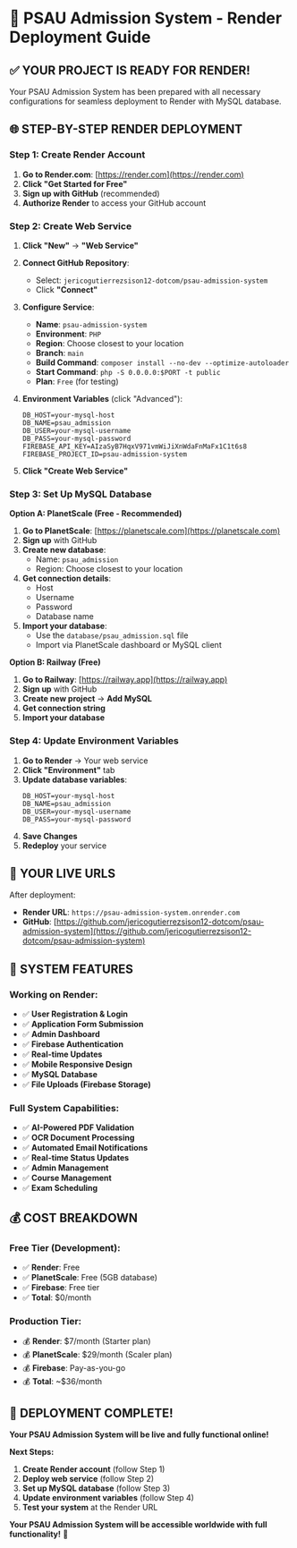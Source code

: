 # 🚀 PSAU Admission System - Render Deployment Guide

## ✅ **YOUR PROJECT IS READY FOR RENDER!**

Your PSAU Admission System has been prepared with all necessary configurations for seamless deployment to Render with MySQL database.

## 🌐 **STEP-BY-STEP RENDER DEPLOYMENT**

### **Step 1: Create Render Account**

1. **Go to Render.com**: [https://render.com](https://render.com)
2. **Click "Get Started for Free"**
3. **Sign up with GitHub** (recommended)
4. **Authorize Render** to access your GitHub account

### **Step 2: Create Web Service**

1. **Click "New"** → **"Web Service"**
2. **Connect GitHub Repository**:
   - Select: `jericogutierrezsison12-dotcom/psau-admission-system`
   - Click **"Connect"**

3. **Configure Service**:
   - **Name**: `psau-admission-system`
   - **Environment**: `PHP`
   - **Region**: Choose closest to your location
   - **Branch**: `main`
   - **Build Command**: `composer install --no-dev --optimize-autoloader`
   - **Start Command**: `php -S 0.0.0.0:$PORT -t public`
   - **Plan**: `Free` (for testing)

4. **Environment Variables** (click "Advanced"):
   ```
   DB_HOST=your-mysql-host
   DB_NAME=psau_admission
   DB_USER=your-mysql-username
   DB_PASS=your-mysql-password
   FIREBASE_API_KEY=AIzaSyB7HqxV971vmWiJiXnWdaFnMaFx1C1t6s8
   FIREBASE_PROJECT_ID=psau-admission-system
   ```

5. **Click "Create Web Service"**

### **Step 3: Set Up MySQL Database**

**Option A: PlanetScale (Free - Recommended)**

1. **Go to PlanetScale**: [https://planetscale.com](https://planetscale.com)
2. **Sign up** with GitHub
3. **Create new database**:
   - Name: `psau_admission`
   - Region: Choose closest to your location
4. **Get connection details**:
   - Host
   - Username
   - Password
   - Database name
5. **Import your database**:
   - Use the `database/psau_admission.sql` file
   - Import via PlanetScale dashboard or MySQL client

**Option B: Railway (Free)**

1. **Go to Railway**: [https://railway.app](https://railway.app)
2. **Sign up** with GitHub
3. **Create new project** → **Add MySQL**
4. **Get connection string**
5. **Import your database**

### **Step 4: Update Environment Variables**

1. **Go to Render** → Your web service
2. **Click "Environment"** tab
3. **Update database variables**:
   ```
   DB_HOST=your-mysql-host
   DB_NAME=psau_admission
   DB_USER=your-mysql-username
   DB_PASS=your-mysql-password
   ```
4. **Save Changes**
5. **Redeploy** your service

## 🎯 **YOUR LIVE URLS**

After deployment:
- **Render URL**: `https://psau-admission-system.onrender.com`
- **GitHub**: [https://github.com/jericogutierrezsison12-dotcom/psau-admission-system](https://github.com/jericogutierrezsison12-dotcom/psau-admission-system)

## 🔧 **SYSTEM FEATURES**

### **Working on Render:**
- ✅ **User Registration & Login**
- ✅ **Application Form Submission**
- ✅ **Admin Dashboard**
- ✅ **Firebase Authentication**
- ✅ **Real-time Updates**
- ✅ **Mobile Responsive Design**
- ✅ **MySQL Database**
- ✅ **File Uploads (Firebase Storage)**

### **Full System Capabilities:**
- ✅ **AI-Powered PDF Validation**
- ✅ **OCR Document Processing**
- ✅ **Automated Email Notifications**
- ✅ **Real-time Status Updates**
- ✅ **Admin Management**
- ✅ **Course Management**
- ✅ **Exam Scheduling**

## 💰 **COST BREAKDOWN**

### **Free Tier (Development):**
- ✅ **Render**: Free
- ✅ **PlanetScale**: Free (5GB database)
- ✅ **Firebase**: Free tier
- ✅ **Total**: $0/month

### **Production Tier:**
- 💰 **Render**: $7/month (Starter plan)
- 💰 **PlanetScale**: $29/month (Scaler plan)
- 💰 **Firebase**: Pay-as-you-go
- 💰 **Total**: ~$36/month

## 🎉 **DEPLOYMENT COMPLETE!**

**Your PSAU Admission System will be live and fully functional online!**

**Next Steps:**
1. **Create Render account** (follow Step 1)
2. **Deploy web service** (follow Step 2)
3. **Set up MySQL database** (follow Step 3)
4. **Update environment variables** (follow Step 4)
5. **Test your system** at the Render URL

**Your PSAU Admission System will be accessible worldwide with full functionality!** 🚀
